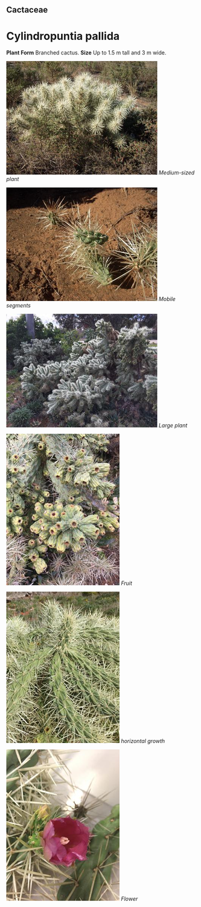 ## Cactaceae
# Cylindropuntia pallida
 **Plant Form** Branched cactus. **Size** Up to 1.5 m tall and 3 m wide.


![Medium-sized plant](47811_Cylindropuntia-pallida_large-plant_Ouyen-State-Forest.jpg)
 *Medium-sized plant* 

![Mobile segments](47848_Cylindropuntia-pallida_Ouyen-State-Forest.jpg)
 *Mobile segments* 

![Large plant](47919_Cylindropuntia-pallida_Tresco-34.jpg)
 *Large plant* 

![Fruit](47911_Cylindropuntia-pallida_Tresco-27.jpg)
 *Fruit* 

![horizontal growth](47914_Cylindropuntia-pallida_Tresco-3.jpg)
 *horizontal growth* 

![Flower](47805_Cylindropuntia-pallida_Epsom-4.jpg)
 *Flower* 

